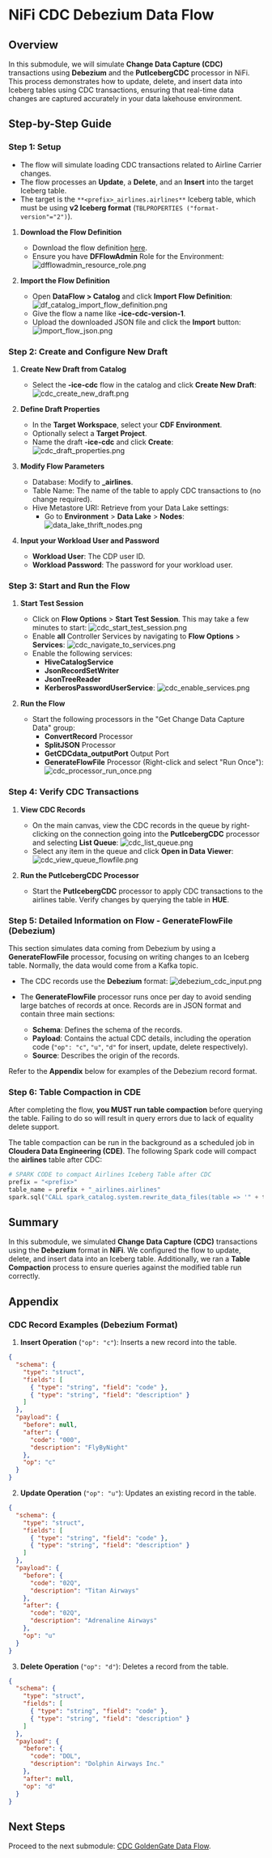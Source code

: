 # NiFi CDC Debezium Data Flow

## Overview

In this submodule, we will simulate **Change Data Capture (CDC)** transactions using **Debezium** and the **PutIcebergCDC** processor in NiFi. This process demonstrates how to update, delete, and insert data into Iceberg tables using CDC transactions, ensuring that real-time data changes are captured accurately in your data lakehouse environment.

## Step-by-Step Guide

### Step 1: Setup

- The flow will simulate loading CDC transactions related to Airline Carrier changes.
- The flow processes an **Update**, a **Delete**, and an **Insert** into the target Iceberg table.
- The target is the `**<prefix>_airlines.airlines**` Iceberg table, which must be using **v2 Iceberg format** (`TBLPROPERTIES ("format-version"="2")`).

1. **Download the Flow Definition**
   - Download the flow definition [here](../../Assets/DataFlows/ice-cdc-version-1.json).
   - Ensure you have **DFFlowAdmin** Role for the Environment:
     ![dfflowadmin_resource_role.png](../../images/dfflowadmin_resource_role.png)

2. **Import the Flow Definition**
   - Open **DataFlow > Catalog** and click **Import Flow Definition**:
     ![df_catalog_import_flow_definition.png](../../images/df_catalog_import_flow_definition.png)
   - Give the flow a name like **<prefix>-ice-cdc-version-1**.
   - Upload the downloaded JSON file and click the **Import** button:
     ![import_flow_json.png](../../images/import_flow_json.png)

### Step 2: Create and Configure New Draft

1. **Create New Draft from Catalog**
   - Select the **<prefix>-ice-cdc** flow in the catalog and click **Create New Draft**:
     ![cdc_create_new_draft.png](../../images/cdc_create_new_draft.png)

2. **Define Draft Properties**
   - In the **Target Workspace**, select your **CDF Environment**.
   - Optionally select a **Target Project**.
   - Name the draft **<prefix>-ice-cdc** and click **Create**:
     ![cdc_draft_properties.png](../../images/cdc_draft_properties.png)

3. **Modify Flow Parameters**
   - Database: Modify to **<prefix>_airlines**.
   - Table Name: The name of the table to apply CDC transactions to (no change required).
   - Hive Metastore URI: Retrieve from your Data Lake settings:
     - Go to **Environment** > **Data Lake** > **Nodes**:
       ![data_lake_thrift_nodes.png](../../images/data_lake_thrift_nodes.png)

4. **Input your Workload User and Password**
   - **Workload User**: The CDP user ID.
   - **Workload Password**: The password for your workload user.

### Step 3: Start and Run the Flow

1. **Start Test Session**
   - Click on **Flow Options** > **Start Test Session**. This may take a few minutes to start:
     ![cdc_start_test_session.png](../../images/cdc_start_test_session.png)
   - Enable **all** Controller Services by navigating to **Flow Options** > **Services**:
     ![cdc_navigate_to_services.png](../../images/cdc_navigate_to_services.png)
   - Enable the following services:
     - **HiveCatalogService**
     - **JsonRecordSetWriter**
     - **JsonTreeReader**
     - **KerberosPasswordUserService**:
       ![cdc_enable_services.png](../../images/cdc_enable_services.png)

2. **Run the Flow**
   - Start the following processors in the "Get Change Data Capture Data" group:
     - **ConvertRecord** Processor
     - **SplitJSON** Processor
     - **GetCDCdata_outputPort** Output Port
     - **GenerateFlowFile** Processor (Right-click and select "Run Once"):
       ![cdc_processor_run_once.png](../../images/cdc_processor_run_once.png)

### Step 4: Verify CDC Transactions

1. **View CDC Records**
   - On the main canvas, view the CDC records in the queue by right-clicking on the connection going into the **PutIcebergCDC** processor and selecting **List Queue**:
     ![cdc_list_queue.png](../../images/cdc_list_queue.png)
   - Select any item in the queue and click **Open in Data Viewer**:
     ![cdc_view_queue_flowfile.png](../../images/cdc_view_queue_flowfile.png)

2. **Run the PutIcebergCDC Processor**
   - Start the **PutIcebergCDC** processor to apply CDC transactions to the airlines table. Verify changes by querying the table in **HUE**.

### Step 5: Detailed Information on Flow - GenerateFlowFile (Debezium)

This section simulates data coming from Debezium by using a **GenerateFlowFile** processor, focusing on writing changes to an Iceberg table. Normally, the data would come from a Kafka topic.

- The CDC records use the **Debezium** format:
  ![debezium_cdc_input.png](../../images/debezium_cdc_input.png)

- The **GenerateFlowFile** processor runs once per day to avoid sending large batches of records at once. Records are in JSON format and contain three main sections:
  - **Schema**: Defines the schema of the records.
  - **Payload**: Contains the actual CDC details, including the operation code (`"op": "c"`, `"u"`, `"d"` for insert, update, delete respectively).
  - **Source**: Describes the origin of the records.

Refer to the **Appendix** below for examples of the Debezium record format.

### Step 6: Table Compaction in CDE

After completing the flow, **you MUST run table compaction** before querying the table. Failing to do so will result in query errors due to lack of equality delete support.

The table compaction can be run in the background as a scheduled job in **Cloudera Data Engineering (CDE)**. The following Spark code will compact the **airlines** table after CDC:

``` python 
# SPARK CODE to compact Airlines Iceberg Table after CDC
prefix = "<prefix>"
table_name = prefix + "_airlines.airlines"
spark.sql("CALL spark_catalog.system.rewrite_data_files(table => '" + table_name + "', options => map('target-file-size-bytes','50'))").show()
```

## Summary

In this submodule, we simulated **Change Data Capture (CDC)** transactions using the **Debezium** format in **NiFi**. We configured the flow to update, delete, and insert data into an Iceberg table. Additionally, we ran a **Table Compaction** process to ensure queries against the modified table run correctly.

## Appendix

### CDC Record Examples (Debezium Format)

1. **Insert Operation** (`"op": "c"`): Inserts a new record into the table.

``` json
{
  "schema": {
    "type": "struct",
    "fields": [
      { "type": "string", "field": "code" },
      { "type": "string", "field": "description" }
    ]
  },
  "payload": {
    "before": null,
    "after": {
      "code": "000",
      "description": "FlyByNight"
    },
    "op": "c"
  }
}
```

2. **Update Operation** (`"op": "u"`): Updates an existing record in the table.

``` json
{
  "schema": {
    "type": "struct",
    "fields": [
      { "type": "string", "field": "code" },
      { "type": "string", "field": "description" }
    ]
  },
  "payload": {
    "before": {
      "code": "02Q",
      "description": "Titan Airways"
    },
    "after": {
      "code": "02Q",
      "description": "Adrenaline Airways"
    },
    "op": "u"
  }
}
```

3. **Delete Operation** (`"op": "d"`): Deletes a record from the table.

``` json
{
  "schema": {
    "type": "struct",
    "fields": [
      { "type": "string", "field": "code" },
      { "type": "string", "field": "description" }
    ]
  },
  "payload": {
    "before": {
      "code": "DOL",
      "description": "Dolphin Airways Inc."
    },
    "after": null,
    "op": "d"
  }
}
```

## Next Steps

Proceed to the next submodule: [CDC GoldenGate Data Flow](change_data_capture_goldengate_DF.md).
